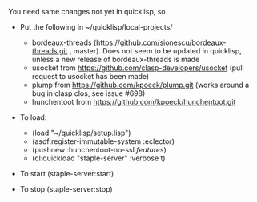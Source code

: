 You need same changes not yet in quicklisp, so
* Put the following in ~/quicklisp/local-projects/
  * bordeaux-threads (https://github.com/sionescu/bordeaux-threads.git , master). Does not seem to be updated in quicklisp, unless a new release of bordeaux-threads is made
  * usocket from https://github.com/clasp-developers/usocket (pull request to usocket has been made)
  * plump from https://github.com/kpoeck/plump.git (works around a bug in clasp clos, see issue #698)
  * hunchentoot from https://github.com/kpoeck/hunchentoot.git

* To load:
  * (load "~/quicklisp/setup.lisp")
  * (asdf:register-immutable-system :eclector)
  * (pushnew :hunchentoot-no-ssl *features*)
  * (ql:quickload "staple-server" :verbose t)

* To start (staple-server:start) 
* To stop (staple-server:stop) 